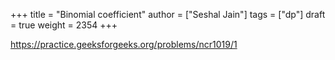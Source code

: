 +++
title = "Binomial coefficient"
author = ["Seshal Jain"]
tags = ["dp"]
draft = true
weight = 2354
+++

<https://practice.geeksforgeeks.org/problems/ncr1019/1>
